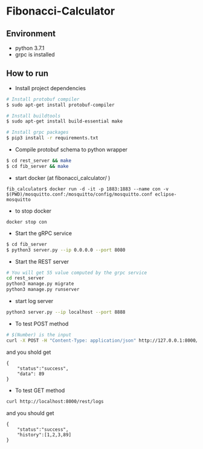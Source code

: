# Fibonacci-Calculator

## Environment
- python 3.7.1
- grpc is installed
## How to run
- Install project dependencies
```bash
# Install protobuf compiler
$ sudo apt-get install protobuf-compiler

# Install buildtools
$ sudo apt-get install build-essential make

# Install grpc packages
$ pip3 install -r requirements.txt
```
- Compile protobuf schema to python wrapper
```bash
$ cd rest_server && make
$ cd fib_server && make
```
- start docker (at fibonacci_calculator/ )
```
fib_calculator$ docker run -d -it -p 1883:1883 --name con -v $(PWD)/mosquitto.conf:/mosquitto/config/mosquitto.conf eclipse-mosquitto
```
- to stop docker
```
docker stop con
```
- Start the gRPC service
```bash
$ cd fib_server
$ python3 server.py --ip 0.0.0.0 --port 8080
```
- Start the REST server
```bash
# You will get 55 value computed by the grpc service
cd rest_server 
python3 manage.py migrate
python3 manage.py runserver
```
- start log server
```bash
python3 server.py --ip localhost --port 8888
```

- To test POST method
```bash
# $(Number) is the input
curl -X POST -H "Content-Type: application/json" http://127.0.0.1:8000/rest/fibonacci/ -d "{\"order\":\"$(Number)\"}"
```
and you shold get
```
{
    "status":"success",
    "data": 89
}
```
- To test GET method
```bash
curl http://localhost:8000/rest/logs
```
and you should get
```
{
    "status":"success",
    "history":[1,2,3,89]
}
```
